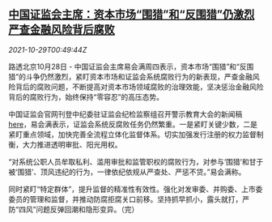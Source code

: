 <!--1635469262000-->
[中国证监会主席：资本市场“围猎”和“反围猎”仍激烈 严查金融风险背后腐败](https://cn.reuters.com/article/china-csrc-yi-capital-market-corruption-idCNKBS2HJ02Q)
------

<div><i>2021-10-29T00:49:44Z</i></div><p>路透北京10月28日 - 中国证监会主席易会满周四表示，资本市场“围猎”和“反围猎”的斗争仍然激烈，紧盯资本市场和证监会系统腐败行为的新表现，严查金融风险背后的腐败问题，不断提高对资本市场领域腐败的治理效能，坚决惩治金融风险背后的腐败行为，始终保持“零容忍”的高压态势。</p><p>中国证监会官网刊登中纪委驻证监会纪检监察组召开警示教育大会的新闻稿 <a href="http://www.csrc.gov.cn/pub/newsite/zjhxwfb/xwdd/202110/t20211028_407722.html">here</a>，易会满表示，证监会系统反腐败任务仍然繁重。一是紧盯关键少数，二是紧盯重点领域，加快完善全流程立体化监督体系。切实加强发行注册的权力监督制衡，大力推进透明审批、阳光用权。</p><p>“对系统公职人员牟取私利、滥用审批和监管职权的腐败行为，对参与‘围猎’和甘于被‘围猎’、顶风违纪的行为，一律依纪依规从严查处、严惩不贷。”易会满称。</p><p>同时紧盯“特定群体”，提升监督的精准性有效性。强化对发审委、并购委、上市委委员的管理和监督，并推动防腐拒腐关口前移。坚持抓早抓小，露头就打，严防“四风”问题反弹回潮和隐形变异。（完）</p>
